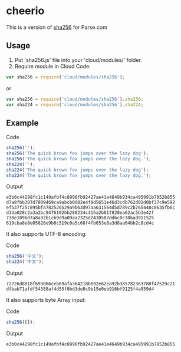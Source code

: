 # cheerio

This is a version of [sha256](https://github.com/emn178/js-sha256) for Parse.com

## Usage

1. Put 'sha256.js' file into your 'cloud/modules/' folder.
2. Require module in Cloud Code:

```JavaScript
var sha256 = require('cloud/modules/sha256');
```

or

```JavaScript
var sha256 = require('cloud/modules/sha256').sha256;
var sha224 = require('cloud/modules/sha256').sha224;
```

## Example

Code

```JavaScript
sha256('');
sha256('The quick brown fox jumps over the lazy dog');
sha256('The quick brown fox jumps over the lazy dog.');
sha224('');
sha224('The quick brown fox jumps over the lazy dog');
sha224('The quick brown fox jumps over the lazy dog.');
```

Output

    e3b0c44298fc1c149afbf4c8996fb92427ae41e4649b934ca495991b7852b855
    d7a8fbb307d7809469ca9abcb0082e4f8d5651e46d3cdb762d02d0bf37c9e592
    ef537f25c895bfa782526529a9b63d97aa631564d5d789c2b765448c8635fb6c
    d14a028c2a3a2bc9476102bb288234c415a2b01f828ea62ac5b3e42f
    730e109bd7a8a32b1cb9d9a09aa2325d2430587ddbc0c38bad911525
    619cba8e8e05826e9b8c519c0a5c68f4fb653e8a3d8aa04bb2c8cd4c

It also supports UTF-8 encoding:

Code

```JavaScript
sha256('中文');
sha224('中文');
```

Output

    72726d8818f693066ceb69afa364218b692e62ea92b385782363780f47529c21
    dfbab71afdf54388af4d55f8bd3de8c9b15e0eb916bf9125f4a959d4

It also supports byte Array input:

Code

```JavaScript
sha256([]);
```

Output

    e3b0c44298fc1c149afbf4c8996fb92427ae41e4649b934ca495991b7852b855
